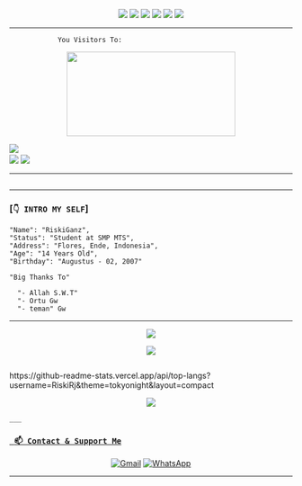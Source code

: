 <p align="center">
  <img src="https://img.shields.io/badge/-JavaScript-black?style=flat-square&logo=javascript" />
  <img src="https://img.shields.io/badge/-Node.js-black?style=flat-square&logo=Node.js" />
  <img src="https://img.shields.io/badge/-HTML5-black?style=flat-square&logo=html5&logoColor=e34f26" />
  <img src="https://img.shields.io/badge/-CSS3-black?style=flat-square&logo=css3&logoColor=1572b6" />
  <img src="https://img.shields.io/badge/-Git-black?style=flat-square&logo=git" />
  <img src="https://img.shields.io/badge/-GitHub-black?style=flat-square&logo=github" /> <br>
</p>

___
```
            You Visitors To:
```
<p align="center">
   <img width="300" height="150" src="https://camo.githubusercontent.com/db45054d90ef8099ce0235c82592c406dba0adcda421f8a84f162b58bab5d3e0/68747470733a2f2f636f756e742e6765746c6f6c692e636f6d2f6765742f406e6f627579616b693f7468656d653d67656c626f6f72752d68" />

 <a href="https://github.com/RiskiRj"><img src="https://cardivo.vercel.app/api?name=X - Far Dev&description=Hi, i'm RiskiRj and i'm just a newbie programmer nice to meet you all 🤗&image=https://telegra.ph/file/09d23565eb7e9979c8a62.jpg&usqp=CAU&backgroundColor=%23ecf0f1&instagram=@xfar05_&github=xfar05&pattern=leaf&colorPattern=%23eaeaea" /><a> <br />
[<img src="https://img.shields.io/badge/whatsapp-%808080.svg?&style=for-the-badge&logo=whatsapp&logoColor=white">](https://chat.whatsapp.com/Il3Dpe7nTyZ1X9EneDpXQA)
[<img src="https://img.shields.io/badge/instagram-%23E4405F.svg?&style=for-the-badge&logo=instagram&logoColor=white">](https://instagram.com/xfar05_)

___

```
```
___

### [`👇 INTRO MY SELF`]
```
"Name": "RiskiGanz",
"Status": "Student at SMP MTS",
"Address": "Flores, Ende, Indonesia",
"Age": "14 Years Old",
"Birthday": "Augustus - 02, 2007"
   
"Big Thanks To"

  "- Allah S.W.T"
  "- Ortu Gw
  "- teman" Gw
```
___
   
   <p align="center">
  <a href="https://github.com/RiskiRj"><img src="https://github-readme-stats.vercel.app/api?username=RiskiRj&theme=tokyonight&show_icons=true" /></a>
</p>

<p align="center">
  <a href="https://github.com/RiskiRj"><img src="https://github-readme-streak-stats.herokuapp.com?user=RiskiRj&theme=tokyonight&hide_border=false&properties=background&border=%239611C5FF" /><a>
</p>
  
<p align="center">
  <a href="https://github.com/RiskiRj"><img src="" /></a>
</p>
  https://github-readme-stats.vercel.app/api/top-langs?username=RiskiRj&theme=tokyonight&layout=compact
<p align="center">
  <a href="https://github.com/RiskiRj"><img src="https://github-profile-trophy.vercel.app/?username=RiskiRj&theme=radical&margin-w=20&no-bg=true&no-frame=false" /><a>
</p>
    
    ___

### [` 📫 Contact & Support Me`](https://api.whatsapp.com/send?phone=6281339888334text=Assalamualaikum+Bang) 

    
<p align="center">
<a href="RiskiGaming54@gmail.com" target="_blank"><img src="https://img.shields.io/badge/Gmail-D14836?style=flat-square&logo=gmail&logoColor=white" alt="Gmail"></a>
<a href="https://api.whatsapp.com/send?phone=6281339888334&text=p+bang+:v" target="_blank"><img src="https://img.shields.io/badge/Whatsapp-%808080.svg?&style=flat-square&logo=Whatsapp&logoColor=white" alt="WhatsApp"></a>
</p>

___
